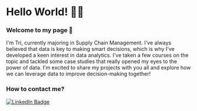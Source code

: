 # Hello World! 👋👋

### Welcome to my page 🤟
I'm Tri, currently majoring in Supply Chain Management. I've always believed that data is key to making smart decisions, which is why I've developed a keen interest in data analytics. I've taken a few courses on the topic and tackled some case studies that really opened my eyes to the power of data. I'm excited to share my projects with you all and explore how we can leverage data to improve decision-making together! 
<!-- I’d love to hear any recommendations you might have to help me sharpen my skills even further. Looking forward to connecting! -->

### How to contact me? 
<div id="badges">
  <a href="www.linkedin.com/in/tri-nguyen-le-minh-9276ba23a">
    <img src="https://img.shields.io/badge/LinkedIn-blue?style=for-the-badge&logo=linkedin&logoColor=white" alt="LinkedIn Badge"/>
  </a>
</div>


<!--
**chilearningcode/chilearningcode** is a ✨ _special_ ✨ repository because its `README.md` (this file) appears on your GitHub profile.

Here are some ideas to get you started:

- 🔭 I’m currently working on ...
- 🌱 I’m currently learning ...
- 👯 I’m looking to collaborate on ...
- 🤔 I’m looking for help with ...
- 💬 Ask me about ...
- 📫 How to reach me: ...
- 😄 Pronouns: ...
- ⚡ Fun fact: ...
-->
